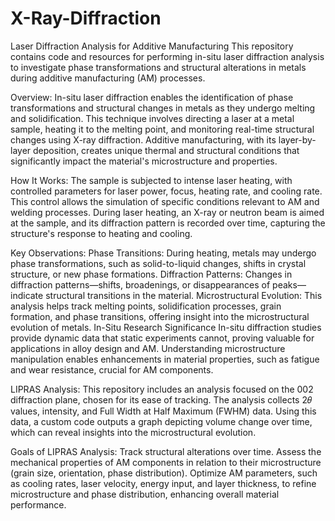 # X-Ray-Diffraction
Laser Diffraction Analysis for Additive Manufacturing
This repository contains code and resources for performing in-situ laser diffraction analysis to investigate phase transformations and structural alterations in metals during additive manufacturing (AM) processes.

Overview:
In-situ laser diffraction enables the identification of phase transformations and structural changes in metals as they undergo melting and solidification. This technique involves directing a laser at a metal sample, heating it to the melting point, and monitoring real-time structural changes using X-ray diffraction. Additive manufacturing, with its layer-by-layer deposition, creates unique thermal and structural conditions that significantly impact the material's microstructure and properties.

How It Works:
The sample is subjected to intense laser heating, with controlled parameters for laser power, focus, heating rate, and cooling rate. This control allows the simulation of specific conditions relevant to AM and welding processes. During laser heating, an X-ray or neutron beam is aimed at the sample, and its diffraction pattern is recorded over time, capturing the structure's response to heating and cooling.

Key Observations:
Phase Transitions: During heating, metals may undergo phase transformations, such as solid-to-liquid changes, shifts in crystal structure, or new phase formations.
Diffraction Patterns: Changes in diffraction patterns—shifts, broadenings, or disappearances of peaks—indicate structural transitions in the material.
Microstructural Evolution: This analysis helps track melting points, solidification processes, grain formation, and phase transitions, offering insight into the microstructural evolution of metals.
In-Situ Research Significance
In-situ diffraction studies provide dynamic data that static experiments cannot, proving valuable for applications in alloy design and AM. Understanding microstructure manipulation enables enhancements in material properties, such as fatigue and wear resistance, crucial for AM components.

LIPRAS Analysis:
This repository includes an analysis focused on the 002 diffraction plane, chosen for its ease of tracking. The analysis collects 2𝜃 values, intensity, and Full Width at Half Maximum (FWHM) data. Using this data, a custom code outputs a graph depicting volume change over time, which can reveal insights into the microstructural evolution.

Goals of LIPRAS Analysis:
Track structural alterations over time.
Assess the mechanical properties of AM components in relation to their microstructure (grain size, orientation, phase distribution).
Optimize AM parameters, such as cooling rates, laser velocity, energy input, and layer thickness, to refine microstructure and phase distribution, enhancing overall material performance.
